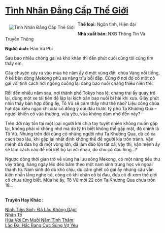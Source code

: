 <a href="https://utruyen.com/truyen/tinh-nhan-dang-cap-the-gioi/18315/" title="Tình Nhân Đẳng Cấp Thế Giới"><h1>Tình Nhân Đẳng Cấp Thế Giới</h1></a><div style="display:table"><img align="right" style="float: left; padding: 10px;" src="https://utruyen.com/images/story/200x260/tinh-nhan-dang-cap-the-gioi.jpg" alt="Tình Nhân Đẳng Cấp Thế Giới"><b>Thể loại:</b> Ngôn tình, Hiện đại<p></p><b>Nhà xuất bản:</b> NXB Thông Tin Và Truyền Thông<p></p><b>Người dịch</b>: Hàn Vũ Phi<p></p>Sau bao nhiêu chông gai và khó khăn thì đến phút cuối cùng tôi cũng tìm thấy em.<p></p>Câu chuyện xảy ra vào mùa hè năm ấy ở một vùng đất  chùa Vàng nổi tiếng, ở kế bên dòng Mekong phù sa nặng trĩu bồi đắp. Cũng ở nơi đó có một cô gái với tính cách hơi ngông cuồng lại đang bao nuôi chàng thiếu niên trẻ. <p></p>Rồi đến nhiều năm sau, nơi thành phố Tokyo hoa lệ, chàng trai ấy quay trở lại, dùng một xe tải tiền để lặp lại kịch bản bao nuôi bi hài khi xưa. Giây phút nhìn thấy bản hợp đồng ấy, Tô Vũ sẽ cảm thấy như thế nào? Liệu công chúa hạt đậu kiêu ngạo khi xưa có đồng ý cúi đầu trước tỷ phú Tạ Khương Qua – người khiến cô vừa thương, vừa yêu, vừa không dám nhớ đến này?<p></p>Trên đời này tồn tại một loại người khi chia tay tuyệt nhiên không muốn gặp lại, không phải vì không nhớ mà do lý trí biết không thể gặp mặt, đó chính là Tô Vũ. Nhưng trên đời cũng có những người như Tạ Khương Qua, dù có xa cách bao lâu, khi gặp lại nhất định không thể để người kia trốn tránh. Vận mệnh đã đưa họ đi một vòng lớn, đã làm đảo lộn tất cả, vậy thì, vận mệnh ấy sẽ làm cách nào để nối kết họ lại với nhau, dù cho có đau lòng…?<p></p>Ngược dòng thời gian trở về vùng hạ lưu sông Mekong, có một nàng tiểu thư váy trắng, hàng ngày lẽo đẽo bám theo một nam sinh trung học vẻ ngoài thanh tú. Nam sinh đó dù khó chịu, dù căm ghét cô gái ấy nhưng cậu vẫn kiên nhẫn lắng nghe cô, cõng cô khi chân cô bị đau, đưa cô đi xem thế giới cô chưa từng biết. Mùa hè ấy, Tô Vũ mới 22 còn Tạ Khương Qua chưa tròn 18…</div><p><br><b>Truyện Hay Khác :</b></p><a href="https://utruyen.com/truyen/ninh-tien-sinh-da-lau-khong-gap/18339/" alt="Ninh Tiên Sinh, Đã Lâu Không Gặp!">Ninh Tiên Sinh, Đã Lâu Không Gặp!</a><br/><a href="https://github.com/quanluxury/ngontinhhot/tree/master/truyenhay/19347/" alt="Nhân Tổ">Nhân Tổ</a><br/><a href="https://truyenngontinhay.wordpress.com/2019/10/03/hua-voi-em-muoi-nam-tinh-tham/" alt="Hứa Với Em Mười Năm Tình Thâm">Hứa Với Em Mười Năm Tình Thâm</a><br/><a href="https://github.com/quanluxury/ngontinhhot/tree/master/truyenhay/17049/" alt="Lão Đại Hắc Bang Cực Sủng Vợ Yêu">Lão Đại Hắc Bang Cực Sủng Vợ Yêu</a><br/>